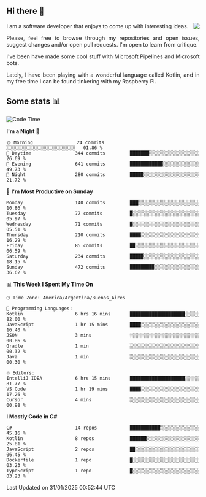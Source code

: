 ## Hi there :slightly_smiling_face:

<img src="https://github-readme-stats.vercel.app/api?username=victorgrycuk&show_icons=true&count_private=true&title_color=F7941E&icon_color=F7941E" align="right">

<p align="justify">
I am a software developer that enjoys to come up with interesting ideas.
<p/>

<p align= "justify">
Please, feel free to browse through my repositories and open issues, suggest changes and/or open pull requests. I'm open to learn from critique.
<p/>


<p align= "justify">
I've been have made some cool stuff with Microsoft Pipelines and Microsoft bots.
<p/>

<p align= "justify">
Lately, I have been playing with a wonderful language called Kotlin, and in my free time I can be found tinkering with my Raspberry Pi.
<p/>

## Some stats :bar_chart:
<!--START_SECTION:waka-->
![Code Time](http://img.shields.io/badge/Code%20Time-2%2C123%20hrs%2023%20mins-blue)

**I'm a Night 🦉** 

```text
🌞 Morning                24 commits          ░░░░░░░░░░░░░░░░░░░░░░░░░   01.86 % 
🌆 Daytime                344 commits         ███████░░░░░░░░░░░░░░░░░░   26.69 % 
🌃 Evening                641 commits         ████████████░░░░░░░░░░░░░   49.73 % 
🌙 Night                  280 commits         █████░░░░░░░░░░░░░░░░░░░░   21.72 % 
```
📅 **I'm Most Productive on Sunday** 

```text
Monday                   140 commits         ███░░░░░░░░░░░░░░░░░░░░░░   10.86 % 
Tuesday                  77 commits          █░░░░░░░░░░░░░░░░░░░░░░░░   05.97 % 
Wednesday                71 commits          █░░░░░░░░░░░░░░░░░░░░░░░░   05.51 % 
Thursday                 210 commits         ████░░░░░░░░░░░░░░░░░░░░░   16.29 % 
Friday                   85 commits          ██░░░░░░░░░░░░░░░░░░░░░░░   06.59 % 
Saturday                 234 commits         █████░░░░░░░░░░░░░░░░░░░░   18.15 % 
Sunday                   472 commits         █████████░░░░░░░░░░░░░░░░   36.62 % 
```


📊 **This Week I Spent My Time On** 

```text
🕑︎ Time Zone: America/Argentina/Buenos_Aires

💬 Programming Languages: 
Kotlin                   6 hrs 16 mins       ████████████████████░░░░░   82.00 % 
JavaScript               1 hr 15 mins        ████░░░░░░░░░░░░░░░░░░░░░   16.40 % 
JSON                     3 mins              ░░░░░░░░░░░░░░░░░░░░░░░░░   00.86 % 
Gradle                   1 min               ░░░░░░░░░░░░░░░░░░░░░░░░░   00.32 % 
Java                     1 min               ░░░░░░░░░░░░░░░░░░░░░░░░░   00.30 % 

🔥 Editors: 
IntelliJ IDEA            6 hrs 15 mins       ████████████████████░░░░░   81.77 % 
VS Code                  1 hr 19 mins        ████░░░░░░░░░░░░░░░░░░░░░   17.26 % 
Cursor                   4 mins              ░░░░░░░░░░░░░░░░░░░░░░░░░   00.98 % 
```

**I Mostly Code in C#** 

```text
C#                       14 repos            ███████████░░░░░░░░░░░░░░   45.16 % 
Kotlin                   8 repos             ██████░░░░░░░░░░░░░░░░░░░   25.81 % 
JavaScript               2 repos             ██░░░░░░░░░░░░░░░░░░░░░░░   06.45 % 
Dockerfile               1 repo              █░░░░░░░░░░░░░░░░░░░░░░░░   03.23 % 
TypeScript               1 repo              █░░░░░░░░░░░░░░░░░░░░░░░░   03.23 % 
```




 Last Updated on 31/01/2025 00:52:44 UTC
<!--END_SECTION:waka-->
